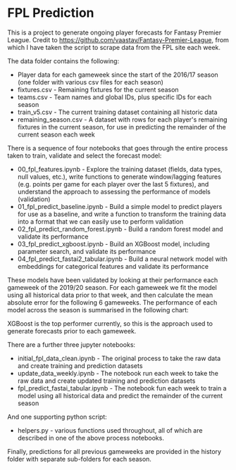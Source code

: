 # FPL Prediction
This is a project to generate ongoing player forecasts for Fantasy Premier League. Credit to https://github.com/vaastav/Fantasy-Premier-League, from which I have taken the script to scrape data from the FPL site each week.

The data folder contains the following:
+ Player data for each gameweek since the start of the 2016/17 season (one folder with various csv files for each season)
+ fixtures.csv - Remaining fixtures for the current season
+ teams.csv - Team names and global IDs, plus specific IDs for each season
+ train_v5.csv - The current training dataset containing all historic data
+ remaining_season.csv - A dataset with rows for each player's remaining fixtures in the current season, for use in predicting the remainder of the current season each week

There is a sequence of four notebooks that goes through the entire process taken to train, validate and select the forecast model:
+ 00_fpl_features.ipynb - Explore the training dataset (fields, data types, null values, etc.), write functions to generate window/lagging features (e.g. points per game for each player over the last 5 fixtures), and understand the approach to assessing the performance of models (validation)
+ 01_fpl_predict_baseline.ipynb - Build a simple model to predict players for use as a baseline, and write a function to transform the training data into a format that we can easily use to perform validation
+ 02_fpl_predict_random_forest.ipynb - Build a random forest model and validate its performance
+ 03_fpl_predict_xgboost.ipynb - Build an XGBoost model, including parameter search, and validate its performance
+ 04_fpl_predict_fastai2_tabular.ipynb - Build a neural network model with embeddings for categorical features and validate its performance

These models have been validated by looking at their performance each gameweek of the 2019/20 season. For each gameweek we fit the model using all historical data prior to that week, and then calculate the mean absolute error for the following 6 gameweeks. The performance of each model across the season is summarised in the following chart:

XGBoost is the top performer currently, so this is the approach used to generate forecasts prior to each gameweek.

There are a further three jupyter notebooks:
+ initial_fpl_data_clean.ipynb - The original process to take the raw data and create training and prediction datasets
+ update_data_weekly.ipynb - The notebook run each week to take the raw data and create updated training and prediction datasets
+ fpl_predict_fastai_tabular.ipynb - The notebook fun each week to train a model using all historical data and predict the remainder of the current season

And one supporting python script:
+ helpers.py - various functions used throughout, all of which are described in one of the above process notebooks.

Finally, predictions for all previous gameweeks are provided in the history folder with separate sub-folders for each season.
